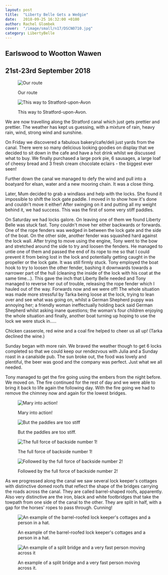 ```yaml
---
layout: post
title:  "Liberty Belle Gets a Wedgie"
date:   2018-09-25 16:32:00 +0100
author: Rachel Glombek
cover:  "/image/small/n17/DSCN0710.jpg"
category: LibertyBelle
---
```


<h2>Earlswood to Wootton Wawen</h2>
<h2>21st-23rd September 2018</h2>

<figure>
 <img src="{{site.baseurl}}/image/maps/n17map.png" alt="Our route" >
 <figcaption>
 <p>Our route</p>
 </figcaption>
</figure>

<figure>
 <img src="{{site.baseurl}}/image/small/n17/DSCN0710.jpg" alt="This way to Stratford-upon-Avon" >
 <figcaption>
 <p>This way to Stratford-upon-Avon.</p>
 </figcaption>
</figure>

<p>We are now travelling along the Stratford canal which just gets prettier and prettier. The weather has kept us guessing, with a mixture of rain, heavy rain, wind, strong wind and sunshine.</p>

<p>On Friday we discovered a fabulous bakery/cafe/deli just yards from the canal. There were so many delicious looking goodies on display that we decided to sit down in the cafe and have a hot drink whilst we discussed what to buy. We finally purchased a large pork pie, 6 sausages, a large loaf of cheesy bread and 3 fresh cream chocolate eclairs - the biggest ever seen!</p>

<p>Further down the canal we managed to defy the wind and pull into a boatyard for elsan, water and a new mooring chain. It was a close thing.</p>

<p>Later, Mum decided to grab a windlass and help with the locks. She found it impossible to shift the lock gate paddle. I moved in to show how it's done and couldn't move it either! After swinging on it and putting all my weight behind it, we had success. This was the first of some very stiff paddles.</p>

<p>On Saturday we had locks galore. On leaving one of them we found Liberty Belle was stuck fast. Tony couldn't move her either backwards or forwards. One of the rope fenders was wedged in between the lock gate and the side of the boat. On the other side, another fender was squashed hard against the lock wall. After trying to move using the engine, Tony went to the bow and stretched around the side to try and loosen the fenders. He managed to untie one of them and passed the end of its rope to me so that I could prevent it from being lost in the lock and potentially getting caught in the propeller or the lock gate. It was still firmly stuck. Tony employed the boat hook to try to loosen the other fender, bashing it downwards towards a narrower part of the hull (cleaning the inside of the lock with his coat at the same time...). This gave the inch that Liberty Belle needed and Tony managed to reverse her out of trouble, releasing the rope fender which I hauled out of the way. Forwards now and we were off! The whole situation was made more stressful by Tarka being loose at the lock, trying to lean over and see what was going on, whilst a German Shepherd puppy was annoying her; a friendly woman ineffectually holding back said German Shepherd whilst asking inane questions; the woman's four children enjoying the whole situation and finally, another boat turning up hoping to use the lock we were stuck in.....</p>

<p>Chicken casserole, red wine and a coal fire helped to cheer us all up! (Tarka declined the wine.)</p>

<p>Sunday began with more rain. We braved the weather though to get 6 locks completed so that we could keep our rendezvous with Julia and a Sunday roast in a canalside pub. The sun broke out, the food was lovely and plentiful, the beer was good and the company was perfect. Just what we all needed.</p>

<p>Tony managed to get the fire going using the embers from the night before. We moved on. The fire continued for the rest of day and we were able to bring it back to life again the following day. With the fire going we had to remove the chimney now and again for the lowest bridges.</p>
<figure>
 <img src="{{site.baseurl}}/image/small/n17/DSCN0690.jpg" alt="Mary into action!" >
 <figcaption>
 <p>Mary into action!</p>
 </figcaption>
</figure>
<figure>
 <img src="{{site.baseurl}}/image/small/n17/DSCN0687.jpg" alt="But the paddles are too stiff" >
 <figcaption>
 <p>But the paddles are too stiff.</p>
 </figcaption>
</figure>
<figure>
 <img src="{{site.baseurl}}/image/small/n17/DSCN0699.jpg" alt="The full force of backside number 1!" >
 <figcaption>
 <p>The full force of backside number 1!</p>
 </figcaption>
</figure>
<figure>
 <img src="{{site.baseurl}}/image/small/n17/DSCN0721.jpg" alt="Followed by the full force of backside number 2!" >
 <figcaption>
 <p>Followed by the full force of backside number 2!</p>
 </figcaption>
</figure>
 
<p>As we progressed along the canal we saw several lock keeper's cottages with distinctive domed roofs that reflect the shape of the bridges carrying the roads across the canal. They are called barrel-shaped roofs, apparently. Also very distinctive are the iron, black and white footbridges that take the towpath from one side of the canal to the other. They are split in half, with a gap for the horses' ropes to pass through. Cunning!

<figure>
 <img src="{{site.baseurl}}/image/small/n17/DSCN0715.jpg" alt="An example of the barrel-roofed lock keeper's cottages and a person in a hat." >
 <figcaption>
 <p>An example of the barrel-roofed lock keeper's cottages and a person in a hat.</p>
 </figcaption>
</figure>
<figure>
 <img src="{{site.baseurl}}/image/small/n17/DSCN0726.jpg" alt="An example of a split bridge and a very fast person moving across it" >
 <figcaption>
 <p>An example of a split bridge and a very fast person moving across it.</p>
 </figcaption>
</figure>

